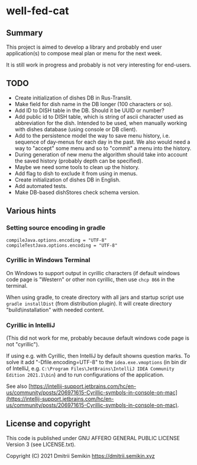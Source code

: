 # well-fed-cat #

## Summary ##

This project is aimed to develop a library and probably end
user application(s) to compose meal plan or menu for the next
week.

It is still work in progress and probably is not very interesting
for end-users.


## TODO ##

* Create initialization of dishes DB in Rus-Translit.
* Make field for dish name in the DB longer (100 characters or so).
* Add ID to DISH table in the DB. Should it be UUID or number?
* Add public id to DISH table, which is string of ascii character
  used as abbreviation for the dish. Intended to be used, when manually
  working with dishes database (using console or DB client).
* Add to the persistence model the way to save menu history, i.e.
  sequence of day-menus for each day in the past. We also would need
  a way to "accept" some menu and so to "commit" a menu into the history.
* During generation of new menu the algorithm should take into account
  the saved history (probably depth can be specified).
* Maybe we need some tools to clean up the history.
* Add flag to dish to exclude it from using in menus.
* Create initialization of dishes DB in English.
* Add automated tests.
* Make DB-based dishStores check schema version.


## Various hints ##

### Setting source encoding in gradle ###

```
compileJava.options.encoding = "UTF-8"
compileTestJava.options.encoding = "UTF-8"
```


### Cyrillic in Windows Terminal ###

On Windows to support output in cyrillic characters (if
default windows code page is "Western" or other non
cyrillic, then use `chcp 866` in the terminal.

When using gradle, to create directory with all jars and
startup script use `gradle installDist` (from distribution
plugin). It will create directory "build\installation"
with needed content.


### Cyrillic in IntelliJ ###

(This did not work for me, probably because default windows code page is not "cyrillic").

If using e.g. with Cyrillic, then IntelliJ by default showns
question marks. To solve it add "-Dfile.encoding=UTF-8" to the
`idea.exe.vmoptions` (in bin dir of IntelliJ, e.g.
`C:\Program Files\JetBrains\IntelliJ IDEA Community Edition 2021.1\bin`)
and to run configurations of the application.

See also [https://intellij-support.jetbrains.com/hc/en-us/community/posts/206971615-Cyrillic-symbols-in-console-on-mac](https://intellij-support.jetbrains.com/hc/en-us/community/posts/206971615-Cyrillic-symbols-in-console-on-mac).


## License and copyright ##

This code is published under GNU AFFERO GENERAL PUBLIC LICENSE
Version 3 (see LICENSE.txt).

Copyright (C) 2021 Dmitrii Semikin <https://dmitrii.semikin.xyz>
